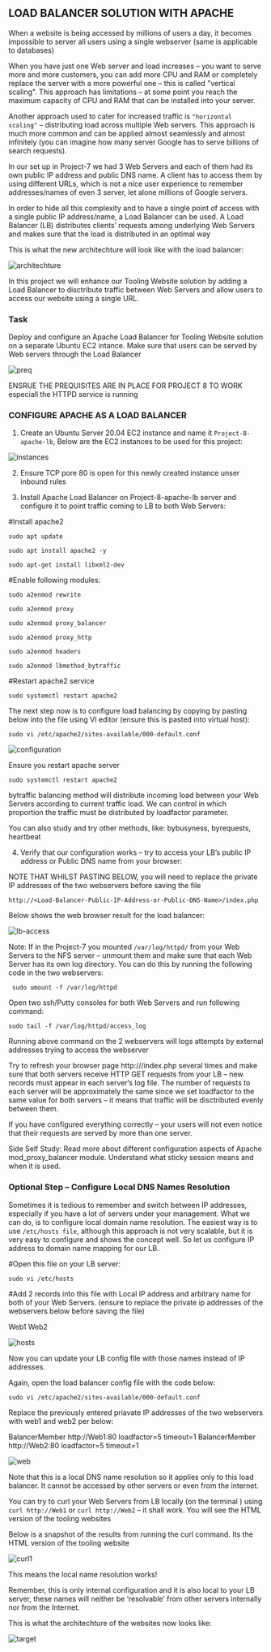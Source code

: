 ## LOAD BALANCER SOLUTION WITH APACHE

When a website is being accessed by millions of users a day, it becomes impossible to server all users using a single webserver (same is applicable to databases)

When you have just one Web server and load increases – you want to serve more and more customers, you can add more CPU and RAM or completely replace the server with a more powerful one – this is called "vertical scaling". This approach has limitations – at some point you reach the maximum capacity of CPU and RAM that can be installed into your server.

Another approach used to cater for increased traffic is `"horizontal scaling"` – distributing load across multiple Web servers. This approach is much more common and can be applied almost seamlessly and almost infinitely (you can imagine how many server Google has to serve billions of search requests).

In our set up in Project-7 we had 3 Web Servers and each of them had its own public IP address and public DNS name. A client has to access them by using different URLs, which is not a nice user experience to remember addresses/names of even 3 server, let alone millions of Google servers.

In order to hide all this complexity and to have a single point of access with a single public IP address/name, a Load Balancer can be used. A Load Balancer (LB) distributes clients’ requests among underlying Web Servers and makes sure that the load is distributed in an optimal way

This is what the new architechture will look like with the load balancer:

![architechture](./Images/architechture.png)

In this project we will enhance our Tooling Website solution by adding a Load Balancer to disctribute traffic between Web Servers and allow users to access our website using a single URL.

### Task
Deploy and configure an Apache Load Balancer for Tooling Website solution on a separate Ubuntu EC2 intance. Make sure that users can be served by Web servers through the Load Balancer

![preq](./Images/preq.png)

ENSRUE THE PREQUISITES ARE IN PLACE FOR PROJECT 8 TO WORK especiall the HTTPD service is running

### CONFIGURE APACHE AS A LOAD BALANCER

1. Create an Ubuntu Server 20.04 EC2 instance and name it `Project-8-apache-lb`, Below are the EC2 instances to be used for this project:

![instances](./Images/instances.png)

2. Ensure TCP pore 80 is open for this newly created instance unser inbound rules 

3. Install Apache Load Balancer on Project-8-apache-lb server and configure it to point traffic coming to LB to both Web Servers:

#Install apache2

`sudo apt update`

`sudo apt install apache2 -y`

`sudo apt-get install libxml2-dev`

#Enable following modules:

`sudo a2enmod rewrite`

`sudo a2enmod proxy`

`sudo a2enmod proxy_balancer`

`sudo a2enmod proxy_http`

`sudo a2enmod headers`

`sudo a2enmod lbmethod_bytraffic`

#Restart apache2 service

`sudo systemctl restart apache2`


The next step now is to configure load balancing by copying by pasting below into the file  using VI editor (ensure this is pasted into virtual host):

`sudo vi /etc/apache2/sites-available/000-default.conf`

![configuration](./Images/configuration.png)

Ensure you restart apache server

`sudo systemctl restart apache2`

bytraffic balancing method will distribute incoming load between your Web Servers according to current traffic load. We can control in which proportion the traffic must be distributed by loadfactor parameter.

You can also study and try other methods, like: bybusyness, byrequests, heartbeat

4. Verify that our configuration works – try to access your LB’s public IP address or Public DNS name from your browser:

NOTE THAT WHILST PASTING BELOW, you will need to replace the private IP addresses of the two webservers before saving the file

`http://<Load-Balancer-Public-IP-Address-or-Public-DNS-Name>/index.php`

Below shows the web browser result for the load balancer:

![lb-access](./Images/lb-access.png)

Note: If in the Project-7 you mounted `/var/log/httpd/` from your Web Servers to the NFS server – unmount them and make sure that each Web Server has its own log directory. You can do this by running the following code in the two webservers:

` sudo umount -f /var/log/httpd`

Open two ssh/Putty consoles for both Web Servers and run following command:

`sudo tail -f /var/log/httpd/access_log`

Running above command on the 2 webservers will logs attempts by external addresses trying to access the webserver

Try to refresh your browser page http://<Load-Balancer-Public-IP-Address-or-Public-DNS-Name>/index.php several times and make sure that both servers receive HTTP GET requests from your LB – new records must appear in each server’s log file. The number of requests to each server will be approximately the same since we set loadfactor to the same value for both servers – it means that traffic will be disctributed evenly between them.

If you have configured everything correctly – your users will not even notice that their requests are served by more than one server.

Side Self Study:
Read more about different configuration aspects of Apache mod_proxy_balancer module. Understand what sticky session means and when it is used.


### Optional Step – Configure Local DNS Names Resolution

Sometimes it is tedious to remember and switch between IP addresses, especially if you have a lot of servers under your management.
What we can do, is to configure local domain name resolution. The easiest way is to use `/etc/hosts file`, although this approach is not very scalable, but it is very easy to configure and shows the concept well. So let us configure IP address to domain name mapping for our LB.

#Open this file on your LB server:

`sudo vi /etc/hosts`

#Add 2 records into this file with Local IP address and arbitrary name for both of your Web Servers. (ensure to replace the private ip addresses of the webservers below before saving the file)

<WebServer1-Private-IP-Address> Web1
<WebServer2-Private-IP-Address> Web2

![hosts](./Images/hosts.png)


Now you can update your LB config file with those names instead of IP addresses. 

Again, open the load balancer config file with the code below:

`sudo vi /etc/apache2/sites-available/000-default.conf`

Replace the previously entered priavate IP addresses of the two webservers with web1 and web2 per below: 

BalancerMember http://Web1:80 loadfactor=5 timeout=1
BalancerMember http://Web2:80 loadfactor=5 timeout=1

![web](./Images/web.png)

Note that this is a local DNS name resolution so it applies only to this load balancer. It cannot be accessed by other servers or even from the internet. 



You can try to curl your Web Servers from LB locally (on the terminal ) using `curl http://Web1` or `curl http://Web2` – it shall work. You will see the HTML version of the tooling websites

Below is a snapshot of the results from running the curl command. Its the HTML version of the tooling website

![curl1](./Images/curl1.png)

This means the local name resolution works!


Remember, this is only internal configuration and it is also local to your LB server, these names will neither be ‘resolvable’ from other servers internally nor from the Internet.


This is what the architechture of the websites now looks like:

![target](./Images/target.png)














